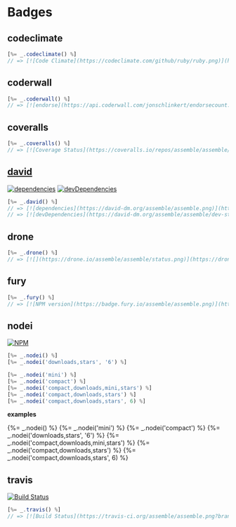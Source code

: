 # Badges


## codeclimate

```js
[%= _.codeclimate() %]
// => [![Code Climate](https://codeclimate.com/github/ruby/ruby.png)](https://codeclimate.com/github/ruby/ruby)
```

## coderwall

```js
[%= _.coderwall() %]
// => [![endorse](https://api.coderwall.com/jonschlinkert/endorsecount.png)](https://coderwall.com/jonschlinkert)
```

## coveralls

```js
[%= _.coveralls() %]
// => [![Coverage Status](https://coveralls.io/repos/assemble/assemble/badge.png?branch=master)](https://coveralls.io/r/assemble/assemble?branch=master)
```

## [david](https://david-dm.org/)

[![dependencies](https://david-dm.org/assemble/assemble.png)](https://david-dm.org/assemble/assemble)
[![devDependencies](https://david-dm.org/assemble/assemble.png/dev-status.png)](https://david-dm.org/assemble/assemble)

```js
[%= _.david() %]
// => [![dependencies](https://david-dm.org/assemble/assemble.png)](https://david-dm.org/assemble/assemble)
// => [![devDependencies](https://david-dm.org/assemble/assemble/dev-status.png)](https://david-dm.org/assemble/assemble#info=devDependencies)
```

## drone

```js
[%= _.drone() %]
// => [![](https://drone.io/assemble/assemble/status.png)](https://drone.io/assemble/assemble/latest)
```

## fury

```js
[%= _.fury() %]
// => [![NPM version](https://badge.fury.io/assemble/assemble.png)](http://badge.fury.io/assemble/assemble)
```

## nodei

[![NPM](https://nodei.co/npm/assemble.png)](https://nodei.co/npm/assemble/)

```js
[%= _.nodei() %]
[%= _.nodei('downloads,stars', '6') %]

[%= _.nodei('mini') %]
[%= _.nodei('compact') %]
[%= _.nodei('compact,downloads,mini,stars') %]
[%= _.nodei('compact,downloads,stars') %]
[%= _.nodei('compact,downloads,stars', 6) %]
```

**examples**

{%= _.nodei() %}
{%= _.nodei('mini') %}
{%= _.nodei('compact') %}
{%= _.nodei('downloads,stars', '6') %}
{%= _.nodei('compact,downloads,mini,stars') %}
{%= _.nodei('compact,downloads,stars') %}
{%= _.nodei('compact,downloads,stars', 6) %}


## travis

[![Build Status](https://travis-ci.org/assemble/assemble.png?branch=master)](https://travis-ci.org/assemble/assemble)

```js
[%= _.travis() %]
// => [![Build Status](https://travis-ci.org/assemble/assemble.png?branch=master)](https://travis-ci.org/assemble/assemble)
```
